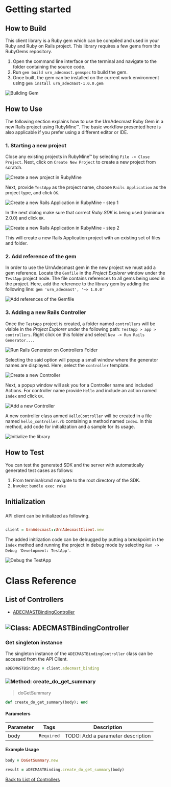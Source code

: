 # Getting started

## How to Build

This client library is a Ruby gem which can be compiled and used in your Ruby and Ruby on Rails project. This library requires a few gems from the RubyGems repository.

1. Open the command line interface or the terminal and navigate to the folder containing the source code.
2. Run ``` gem build urn_adecmast.gemspec ``` to build the gem.
3. Once built, the gem can be installed on the current work environment using ``` gem install urn_adecmast-1.0.0.gem ```

![Building Gem](https://apidocs.io/illustration/ruby?step=buildSDK&workspaceFolder=urn%3AADEC_MAST-Ruby&workspaceName=urn%3AADEC_MAST-Ruby&projectName=urn_adecmast&gemName=urn_adecmast&gemVer=1.0.0)

## How to Use

The following section explains how to use the UrnAdecmast Ruby Gem in a new Rails project using RubyMine&trade;. The basic workflow presented here is also applicable if you prefer using a different editor or IDE.

### 1. Starting a new project

Close any existing projects in RubyMine&trade; by selecting ``` File -> Close Project ```. Next, click on ``` Create New Project ``` to create a new project from scratch.

![Create a new project in RubyMine](https://apidocs.io/illustration/ruby?step=createNewProject0&workspaceFolder=urn%3AADEC_MAST-Ruby&workspaceName=UrnAdecmast&projectName=urn_adecmast&gemName=urn_adecmast&gemVer=1.0.0)

Next, provide ``` TestApp ``` as the project name, choose ``` Rails Application ``` as the project type, and click ``` OK ```.

![Create a new Rails Application in RubyMine - step 1](https://apidocs.io/illustration/ruby?step=createNewProject1&workspaceFolder=urn%3AADEC_MAST-Ruby&workspaceName=UrnAdecmast&projectName=urn_adecmast&gemName=urn_adecmast&gemVer=1.0.0)

In the next dialog make sure that correct *Ruby SDK* is being used (minimum 2.0.0) and click ``` OK ```.

![Create a new Rails Application in RubyMine - step 2](https://apidocs.io/illustration/ruby?step=createNewProject2&workspaceFolder=urn%3AADEC_MAST-Ruby&workspaceName=UrnAdecmast&projectName=urn_adecmast&gemName=urn_adecmast&gemVer=1.0.0)

This will create a new Rails Application project with an existing set of files and folder.

### 2. Add reference of the gem

In order to use the UrnAdecmast gem in the new project we must add a gem reference. Locate the ```Gemfile``` in the *Project Explorer* window under the ``` TestApp ``` project node. The file contains references to all gems being used in the project. Here, add the reference to the library gem by adding the following line: ``` gem 'urn_adecmast', '~> 1.0.0' ```

![Add references of the Gemfile](https://apidocs.io/illustration/ruby?step=addReference&workspaceFolder=urn%3AADEC_MAST-Ruby&workspaceName=UrnAdecmast&projectName=urn_adecmast&gemName=urn_adecmast&gemVer=1.0.0)

### 3. Adding a new Rails Controller

Once the ``` TestApp ``` project is created, a folder named ``` controllers ``` will be visible in the *Project Explorer* under the following path: ``` TestApp > app > controllers ```. Right click on this folder and select ``` New -> Run Rails Generator... ```.

![Run Rails Generator on Controllers Folder](https://apidocs.io/illustration/ruby?step=addCode0&workspaceFolder=urn%3AADEC_MAST-Ruby&workspaceName=UrnAdecmast&projectName=urn_adecmast&gemName=urn_adecmast&gemVer=1.0.0)

Selecting the said option will popup a small window where the generator names are displayed. Here, select the ``` controller ``` template.

![Create a new Controller](https://apidocs.io/illustration/ruby?step=addCode1&workspaceFolder=urn%3AADEC_MAST-Ruby&workspaceName=UrnAdecmast&projectName=urn_adecmast&gemName=urn_adecmast&gemVer=1.0.0)

Next, a popup window will ask you for a Controller name and included Actions. For controller name provide ``` Hello ``` and include an action named ``` Index ``` and click ``` OK ```.

![Add a new Controller](https://apidocs.io/illustration/ruby?step=addCode2&workspaceFolder=urn%3AADEC_MAST-Ruby&workspaceName=UrnAdecmast&projectName=urn_adecmast&gemName=urn_adecmast&gemVer=1.0.0)

A new controller class anmed ``` HelloController ``` will be created in a file named ``` hello_controller.rb ``` containing a method named ``` Index ```. In this method, add code for initialization and a sample for its usage.

![Initialize the library](https://apidocs.io/illustration/ruby?step=addCode3&workspaceFolder=urn%3AADEC_MAST-Ruby&workspaceName=UrnAdecmast&projectName=urn_adecmast&gemName=urn_adecmast&gemVer=1.0.0)

## How to Test

You can test the generated SDK and the server with automatically generated test
cases as follows:

  1. From terminal/cmd navigate to the root directory of the SDK.
  2. Invoke: `bundle exec rake`

## Initialization

### 

API client can be initialized as following.

```ruby

client = UrnAdecmast::UrnAdecmastClient.new
```

The added initlization code can be debugged by putting a breakpoint in the ``` Index ``` method and running the project in debug mode by selecting ``` Run -> Debug 'Development: TestApp' ```.

![Debug the TestApp](https://apidocs.io/illustration/ruby?step=addCode4&workspaceFolder=urn%3AADEC_MAST-Ruby&workspaceName=UrnAdecmast&projectName=urn_adecmast&gemName=urn_adecmast&gemVer=1.0.0&initLine=client%2520%253D%2520UrnAdecmastClient.new)



# Class Reference

## <a name="list_of_controllers"></a>List of Controllers

* [ADECMASTBindingController](#adecmast_binding_controller)

## <a name="adecmast_binding_controller"></a>![Class: ](https://apidocs.io/img/class.png ".ADECMASTBindingController") ADECMASTBindingController

### Get singleton instance

The singleton instance of the ``` ADECMASTBindingController ``` class can be accessed from the API Client.

```ruby
aDECMASTBinding = client.adecmast_binding
```

### <a name="create_do_get_summary"></a>![Method: ](https://apidocs.io/img/method.png ".ADECMASTBindingController.create_do_get_summary") create_do_get_summary

> doGetSummary


```ruby
def create_do_get_summary(body); end
```

#### Parameters

| Parameter | Tags | Description |
|-----------|------|-------------|
| body |  ``` Required ```  | TODO: Add a parameter description |


#### Example Usage

```ruby
body = DoGetSummary.new

result = aDECMASTBinding.create_do_get_summary(body)

```


[Back to List of Controllers](#list_of_controllers)



